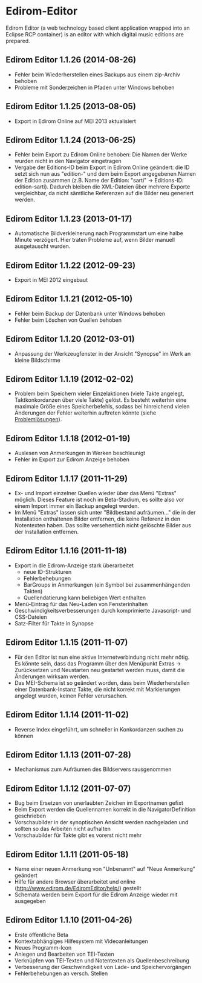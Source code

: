 Edirom-Editor
=============

Edirom Editor (a web technology based client application wrapped into an Eclipse RCP container) is an editor with which digital music editions are prepared.

## Edirom Editor 1.1.26 (2014-08-26)

* Fehler beim Wiederherstellen eines Backups aus einem zip-Archiv behoben
* Probleme mit Sonderzeichen in Pfaden unter Windows behoben

## Edirom Editor 1.1.25 (2013-08-05)

* Export in Edirom Online auf MEI 2013 aktualisiert

## Edirom Editor 1.1.24 (2013-06-25)

* Fehler beim Export zu Edirom Online behoben: Die Namen der Werke wurden nicht in den Navigator eingetragen
* Vergabe der Editions-ID beim Export in Edirom Online geändert: die ID setzt sich nun aus "edition-" und dem beim Export angegebenen Namen der Edition zusammen (z.B. Name der Edition: "sarti" -> Editions-ID: edition-sarti). Dadurch bleiben die XML-Dateien über mehrere Exporte vergleichbar, da nicht sämtliche Referenzen auf die Bilder neu generiert werden.

## Edirom Editor 1.1.23 (2013-01-17)

* Automatische Bildverkleinerung nach Programmstart um eine halbe Minute verzögert. Hier traten Probleme auf, wenn Bilder manuell ausgetauscht wurden.

## Edirom Editor 1.1.22 (2012-09-23)

* Export in MEI 2012 eingebaut

## Edirom Editor 1.1.21 (2012-05-10)

* Fehler beim Backup der Datenbank unter Windows behoben
* Fehler beim Löschen von Quellen behoben

## Edirom Editor 1.1.20 (2012-03-01)

* Anpassung der Werkzeugfenster in der Ansicht "Synopse" im Werk an kleine Bildschirme

## Edirom Editor 1.1.19 (2012-02-02)

* Problem beim Speichern vieler Einzelaktionen (viele Takte angelegt, Taktkonkordanzen über viele Takte) gelöst. Es besteht weiterhin eine maximale Größe eines Speicherbefehls, sodass bei hinreichend vielen Änderungen der Fehler weiterhin auftreten könnte (siehe [Problemlösungen](http://www.edirom.de/edirom-projekt/software/problemloesungen/#c1117)).

## Edirom Editor 1.1.18 (2012-01-19)

* Auslesen von Anmerkungen in Werken beschleunigt
* Fehler im Export zur Edirom Anzeige behoben

## Edirom Editor 1.1.17 (2011-11-29)

* Ex- und Import einzelner Quellen wieder über das Menü "Extras" möglich. Dieses Feature ist noch im Beta-Stadium, es sollte also vor einem Import immer ein Backup angelegt werden.
* Im Menü "Extras" lassen sich unter "Bildbestand aufräumen..." die in der Installation enthaltenen Bilder entfernen, die keine Referenz in den Notentexten haben. Das sollte versehentlich nicht gelöschte Bilder aus der Installation entfernen.

## Edirom Editor 1.1.16 (2011-11-18)

* Export in die Edirom-Anzeige stark überarbeitet
	* neue ID-Strukturen
	* Fehlerbehebungen
	* BarGroups in Anmerkungen (ein Symbol bei zusammenhängenden Takten)
	* Quellendatierung kann beliebigen Wert enthalten
* Menü-Eintrag für das Neu-Laden von Fensterinhalten
* Geschwindigkeitsverbesserungen durch komprimierte Javascript- und CSS-Dateien
* Satz-Filter für Takte in Synopse

## Edirom Editor 1.1.15 (2011-11-07)

* Für den Editor ist nun eine aktive Internetverbindung nicht mehr nötig. Es könnte sein, dass das Programm über den Menüpunkt Extras -> Zurücksetzen und Neustarten neu gestartet werden muss, damit die Änderungen wirksam werden.
* Das MEI-Schema ist so geändert worden, dass beim Wiederherstellen einer Datenbank-Instanz Takte, die nicht korrekt mit Markierungen angelegt wurden, keinen Fehler verursachen.

## Edirom Editor 1.1.14 (2011-11-02)

* Reverse Index eingeführt, um schneller in Konkordanzen suchen zu können

## Edirom Editor 1.1.13 (2011-07-28)

* Mechanismus zum Aufräumen des Bildservers rausgenommen

## Edirom Editor 1.1.12 (2011-07-07)

* Bug beim Ersetzen von unerlaubten Zeichen im Exportnamen gefixt
* Beim Export werden die Quellennamen korrekt in die NavigatorDefinition geschrieben
* Vorschaubilder in der synoptischen Ansicht werden nachgeladen und sollten so das Arbeiten nicht aufhalten
* Vorschaubilder für Takte gibt es vorerst nicht mehr

## Edirom Editor 1.1.11 (2011-05-18)

* Name einer neuen Anmerkung von "Unbenannt" auf "Neue Anmerkung" geändert
* Hilfe für andere Browser überarbeitet und online (http://www.edirom.de/EdiromEditor/help/) gestellt
* Schemata werden beim Export für die Edirom Anzeige wieder mit ausgegeben


## Edirom Editor 1.1.10 (2011-04-26)

* Erste öffentliche Beta
* Kontextabhängiges Hilfesystem mit Videoanleitungen
* Neues Programm-Icon
* Anlegen und Bearbeiten von TEI-Texten
* Verknüpfen von TEI-Texten und Notentexten als Quellenbeschreibung
* Verbesserung der Geschwindigkeit von Lade- und Speichervorgängen
* Fehlerbehebungen an versch. Stellen

